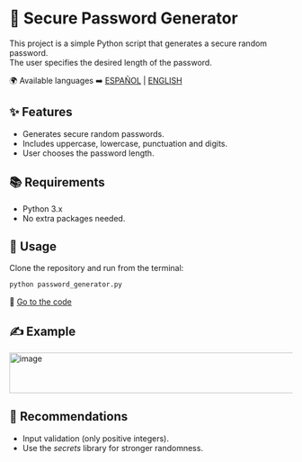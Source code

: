 # 🔑 Secure Password Generator

  This project is a simple Python script that generates a secure random password.  
The user specifies the desired length of the password.

🌍 Available languages ➡️ [ESPAÑOL](README.es.md) | [ENGLISH](README.md) 


## ✨ Features 
- Generates secure random passwords.
- Includes uppercase, lowercase, punctuation and digits.
- User chooses the password length.

## 📚 Requirements
- Python 3.x
- No extra packages needed.

## 🎯 Usage
Clone the repository and run from the terminal:

```bash
python password_generator.py
```
🐍 [Go to the code](password_generator.py) 

## ✍️ Example
<img width="1004" height="72" alt="image" src="https://github.com/user-attachments/assets/9fb927b4-7243-4e4f-9efd-beaf2eb9ab3e" />

## 📌 Recommendations
- Input validation (only positive integers).
- Use the *secrets* library for stronger randomness.
